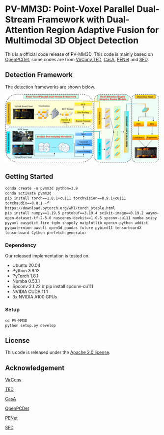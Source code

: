 
# PV-MM3D: Point-Voxel Parallel Dual-Stream Framework with Dual-Attention Region Adaptive Fusion for Multimodal 3D Object Detection 
This is a official code release of PV-MM3D. 
This code is mainly based on [OpenPCDet](https://github.com/open-mmlab/OpenPCDet), some codes are from [VirConv](https://github.com/hailanyi/VirConv),[TED](https://github.com/hailanyi/TED), 
[CasA](https://github.com/hailanyi/CasA), [PENet](https://github.com/JUGGHM/PENet_ICRA2021) and [SFD](https://github.com/LittlePey/SFD).

## Detection Framework

The detection frameworks are shown below.

![](/tools/image/framework.png)


## Getting Started
```
conda create -n pvmm3d python=3.9
conda activate pvmm3d
pip install torch==1.8.1+cu111 torchvision==0.9.1+cu111 torchaudio==0.8.1 -f https://download.pytorch.org/whl/torch_stable.html
pip install numpy==1.19.5 protobuf==3.19.4 scikit-image==0.19.2 waymo-open-dataset-tf-2-5-0 nuscenes-devkit==1.0.5 spconv-cu111 numba scipy pyyaml easydict fire tqdm shapely matplotlib opencv-python addict pyquaternion awscli open3d pandas future pybind11 tensorboardX tensorboard Cython prefetch-generator
```
### Dependency

Our released implementation is tested on.
+ Ubuntu 20.04
+ Python 3.9.13 
+ PyTorch 1.8.1
+ Numba 0.53.1
+ Spconv 2.1.22 # pip install spconv-cu111
+ NVIDIA CUDA 11.1 
+ 3x NVIDIA A100 GPUs





### Setup

```
cd PV-MM3D
python setup.py develop
```


## License

This code is released under the [Apache 2.0 license](LICENSE).

## Acknowledgement
[VirConv](https://github.com/hailanyi/VirConv)

[TED](https://github.com/hailanyi/TED)

[CasA](https://github.com/hailanyi/CasA)

[OpenPCDet](https://github.com/open-mmlab/OpenPCDet)

[PENet](https://github.com/JUGGHM/PENet_ICRA2021)

[SFD](https://github.com/LittlePey/SFD)





